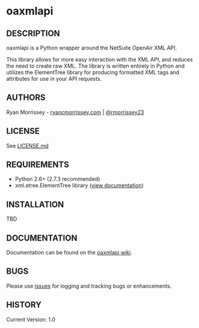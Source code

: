 # oaxmlapi

## DESCRIPTION
oaxmlapi is a Python wrapper around the NetSuite OpenAir XML API.

This library allows for more easy interaction with the XML API, and reduces the need to create raw XML. The library is written entirely in Python and utilizes the ElementTree library for producing formatted XML tags and attributes for use in your API requests.

## AUTHORS
Ryan Morrissey - [ryancmorrissey.com](http://ryancmorrissey.com) | [@rmorrissey23](http://www.twitter.com/rmorrissey23)

## LICENSE
See [LICENSE.md](LICENSE.md)

## REQUIREMENTS
- Python 2.6+ (2.7.3 recommended)
- xml.etree.ElementTree library ([view documentation](http://docs.python.org/2/library/xml.etree.elementtree.html))

## INSTALLATION
TBD

## DOCUMENTATION
Documentation can be found on the [oaxmlapi wiki](https://github.com/23maverick23/oaxmlapi/wiki).

## BUGS
Please use [issues](https://github.com/23maverick23/oaxmlapi/issues) for logging and tracking bugs or enhancements.

## HISTORY
Current Version: 1.0
